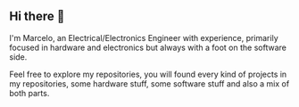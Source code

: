 ## Hi there 👋

I'm Marcelo, an Electrical/Electronics Engineer with experience, primarily focused in hardware and electronics but always with a foot on the software side. 

Feel free to explore my repositories, you will found every kind of projects in my repositories, some hardware stuff, some software stuff and also a mix of both parts.

<!--
**GrumpyTrooll/grumpytrooll** is a ✨ _special_ ✨ repository because its `README.md` (this file) appears on your GitHub profile.

Here are some ideas to get you started:

- 🔭 I’m currently working on ...
- 🌱 I’m currently learning ...
- 👯 I’m looking to collaborate on ...
- 🤔 I’m looking for help with ...
- 💬 Ask me about ...
- 📫 How to reach me: ...
- 😄 Pronouns: ...
- ⚡ Fun fact: ...
-->
